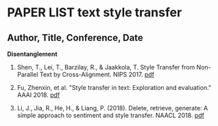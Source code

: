 # PAPER LIST text style transfer

Author, Title, Conference, Date
-------------------------------------------------------------
__Disentanglement__

1. Shen, T., Lei, T., Barzilay, R., & Jaakkola, T. Style Transfer from Non-Parallel Text by Cross-Alignment. NIPS 2017. [pdf](http://www.cs.cmu.edu/~jeanoh/16-785/papers/shen-N2017-style.pdf)

2. Fu, Zhenxin, et al. "Style transfer in text: Exploration and evaluation." AAAI 2018. [pdf](https://ojs.aaai.org/index.php/AAAI/article/view/11330/11189)

3. Li, J., Jia, R., He, H., & Liang, P. (2018). Delete, retrieve, generate: A simple approach to sentiment and style transfer. NAACL 2018. [pdf](https://arxiv.org/pdf/1804.06437.pdf)
